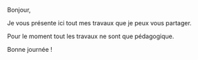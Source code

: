 Bonjour,

Je vous présente ici tout mes travaux que je peux vous partager.

Pour le moment tout les travaux ne sont que pédagogique.

Bonne journée !

<!---
njaros/njaros is a ✨ special ✨ repository because its `README.md` (this file) appears on your GitHub profile.
You can click the Preview link to take a look at your changes.
--->
